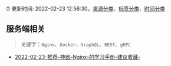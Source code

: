 :alarm_clock: 更新时间: 2022-02-23 12:56:30。[来源分类](../README.md)、[标签分类](../TAGS.md)、[时间分类](../TIMELINE.md)

## 服务端相关


> 关键字：`Nginx`、`Docker`、`GraphQL`、`REST`、`gRPC`



- [2022-02-23-推荐-神器-Nginx-的学习手册-建议收藏-](https://toutiao.io/k/6f1qaso) 